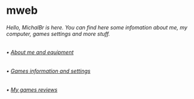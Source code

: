 <h1>mweb</h1>
<h6>Hello, MichalBr is here. You can find here some infomation about me, my computer, games settings and more stuff.</h6>
<h6>• <a href="https://github.com/TheMichalBr/mweb/blob/main/about_me_and_equipment.md">About me and equipment</a></h6>
<h6>• <a href="https://github.com/TheMichalBr/mweb/blob/main/game_settings.md">Games information and settings</a></h6>
<h6>• <a href="https://github.com/TheMichalBr/mweb/blob/main/reviews.md">My games reviews</a></h6>
